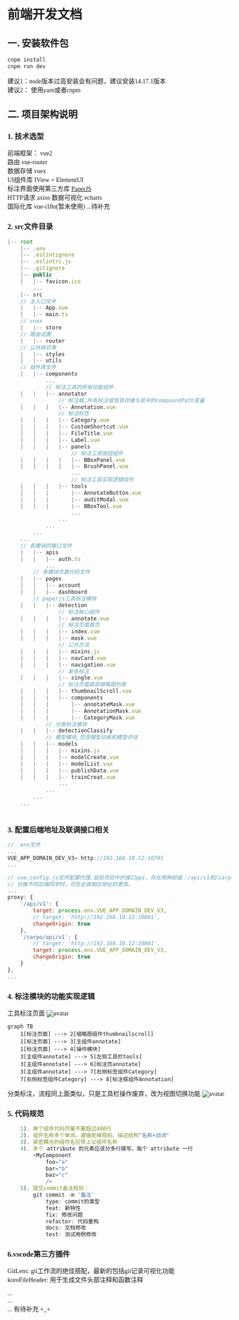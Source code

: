 <!--
 * @Author: Hhvcg
 * @Date: 2022-07-14 14:28:14
 * @LastEditors: -_-
 * @Description: 
-->
# 前端开发文档
## 一. 安装软件包

``` javascript
cnpm install
cnpm run dev
```
<font face="微软雅黑">建议1：node版本过高安装会有问题，建议安装14.17.1版本<font>  
<font face="微软雅黑">建议2： 使用yarn或者cnpm</font>

## 二. 项目架构说明
### 1. 技术选型
前端框架： vue2  
路由 vue-router  
数据存储 vuex  
UI组件库 IView + ElementUI  
标注界面使用第三方库 [PaperJS](http://paperjs.org/)  
HTTP请求 axios 
数据可视化 echarts  
国际化库 vue-i18n(暂未使用)
...待补充  

### 2. src文件目录
```javascript
|-- root
    |-- .env
    |-- .eslintignore
    |-- .eslintrc.js
    |-- .gitignore
    |-- public
    |   |-- favicon.ico
        ...
    |-- src
    // 主入口文件
    |   |-- App.vue
    |   |-- main.ts
    // vuex
    |   |-- store
    // 路由设置
    |   |-- router
    // 公共样式等
    |   |-- styles
    |   |-- utils
    // 组件库文件
    |   |-- components
            ...
            // 标注工具的所有功能组件
    |   |   |-- annotator
                // 标注框,所有标注框信息存储与其中的compoundPath变量
    |   |   |   |-- Annotation.vue
                // 标注标签
    |   |   |   |-- Category.vue
    |   |   |   |-- CustomShortcut.vue
    |   |   |   |-- FileTitle.vue
    |   |   |   |-- Label.vue
    |   |   |   |-- panels
                    // 标注工具按钮组件
    |   |   |   |   |-- BBoxPanel.vue
    |   |   |   |   |-- BrushPanel.vue
                    ...
                    // 标注工具实现逻辑组件
    |   |   |   |-- tools
    |   |   |       |-- AnnotateButton.vue
    |   |   |       |-- auditModal.vue
    |   |   |       |-- BBoxTool.vue
                    ...
                ...
            ...
        ...
    ...
    // 各模块的接口文件
    |   |-- apis
    |   |   |-- auth.ts
            ...  
        // 各模块页面代码文件 
    |   |-- pages
    |   |   |-- account
    |   |   |-- dashboard
        // paperjs工具标注模块
    |   |   |-- detection
                // 标注核心组件
    |   |   |   |-- annotate.vue
                // 标注页面首页
    |   |   |   |-- index.vue
    |   |   |   |-- mask.vue
                // 公共方法
    |   |   |   |-- mixins.js
    |   |   |   |-- navCard.vue
    |   |   |   |-- navigation.vue
                // 单张标注
    |   |   |   |-- single.vue
                // 标注页面底部缩略图列表
    |   |   |   |-- thumbnailScroll.vue
    |   |   |   |-- components
    |   |   |       |-- annotateMask.vue
    |   |   |       |-- AnnotationMask.vue
    |   |   |       |-- CategoryMask.vue    
            // 分类标注模块
    |   |   |-- detectionClassify
            // 模型模块,包含模型训练和模型评估 
    |   |   |-- models
    |   |   |   |-- mixins.js
    |   |   |   |-- modelCreate.vue
    |   |   |   |-- modelList.vue
    |   |   |   |-- publishData.vue
    |   |   |   |-- trainCreat.vue
                ...    
            ...
        ...
    ...
  
```

### 3. 配置后端地址及联调接口相关
```javascript
// .env文件
...
VUE_APP_DOMAIN_DEV_V3= http://192.168.10.12:10701
...

```
```javascript
// vue.config.js文件配置代理,目前项目中的接口api，存在两种前缀：/api/v1和/carpo/api/v1
// 对接不同后端同学时，可在此做相应地址的更改。
...
proxy: {
    '/api/v1': {
        target: process.env.VUE_APP_DOMAIN_DEV_V3,
        // target: 'http://192.168.10.12:10801',
        changeOrigin: true
    },
    '/carpo/api/v1': {
        // target: 'http://192.168.10.12:10801',
        target: process.env.VUE_APP_DOMAIN_DEV_V3,
        changeOrigin: true
    }            
},
...
```

### 4. 标注模块的功能实现逻辑
工具标注页面
![avatar](/images/test.png)
```mermaid  
graph TB
    1[标注页面] ---> 2[缩略图组件thumbnailscroll]
    1[标注页面] ---> 3[主组件annotate]
    1[标注页面] ---> 4[操作模块]
    3[主组件annotate] ---> 5[左侧工具栏tools]
    3[主组件annotate] ---> 6[标注页annotate]
    3[主组件annotate] ---> 7[右侧标签组件Category]
    7[右侧标签组件Category] ---> 8[标注框组件Annotation]
```
分类标注，流程同上面类似，只是工具栏操作废弃，改为视图切换功能
![avatar](/images/test2.jpg)

### 5. 代码规范
```javascript
    1). 单个组件代码尽量不要超过400行
    2). 组件名称多个单词，遵循驼峰规则，描述结构"名称+动词"
    3). 紧密耦合的组件名应带上父组件名称
    4). 多个 attribute 的元素应该分多行撰写，每个 attribute 一行
        <MyComponent
            foo="a"
            bar="b"
            baz="c"
            />
    5). 提交commit备注规则：
        git commit -m '备注'
            type: commit的类型
            feat: 新特性
            fix: 修改问题
            refactor: 代码重构
            docs: 文档修改
            test: 测试用例修改

```
### 6.vscode第三方插件
GitLens: git工作流的绝佳搭配，最新的包括git记录可视化功能  
koroFileHeader: 用于生成文件头部注释和函数注释

...  
...  
... 有待补充 +_+
